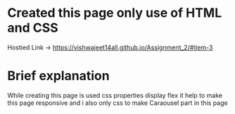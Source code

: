# Created this page only use of HTML and CSS

Hostied Link -> https://vishwajeet14all.github.io/Assignment_2/#item-3

# Brief explanation
While creating this page is used css properties display flex it help to make this page responsive and i also only css to make Caraousel part in this page

